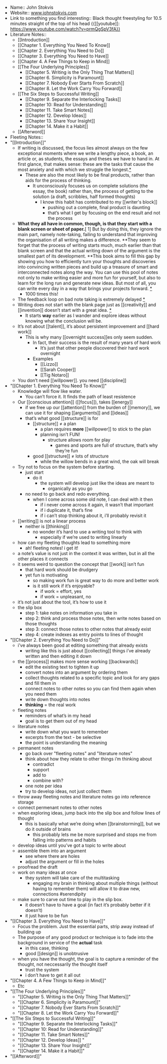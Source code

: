 - Name:: John Stokvis
- Website:: www.johnstokvis.com
- Link to something you find interesting:: Black thought freestyling for 10.5 minutes straight of the top of his head {{[[youtube]]: https://www.youtube.com/watch?v=prmQgSpV3fA}}
- Literature Notes::
    - [[Introduction]]
    - [[Chapter 1. Everything You Need To Know]]
    - [[Chapter 2. Everything You Need to Do]]
    - [[Chapter 3. Everything You Need to Have]]
    - [[Chapter 4. A Few Things to Keep in Mind]]
    - [[The Four Underlying Principles]]
        - [[Chapter 5. Writing is the Only Thing That Matters]]
        - [[Chapter 6. Simplicity is Paramount]]
        - [[Chapter 7. Nobody Ever Starts From Scratch]]
        - [[Chapter 8. Let the Work Carry You Forward]]
    - [[The Six Steps to Successful Writing]]
        - [[Chapter 9. Separate the Interlocking Tasks]]
        - [[Chapter 10: Read for Understanding]]
        - [[Chapter 11. Take Smart Notes]]
        - [[Chapter 12. Develop Ideas]]  
        - [[Chapter 13. Share Your Insight]]
        - [[Chapter 14. Make it a Habit]]
    - [[Afterword]]
- Fleeting Notes:: 
- "[[Introduction]]"
    - If writing is discussed, the focus lies almost always on the few exceptional moments where we write a lengthy piece, a book, an article or, as students, the essays and theses we have to hand in. At first glance, that makes sense: these are the tasks that cause the most anxiety and with which we struggle the longest.[*](((UKS0xc-e1)))
        - These are also the most likely to be final products, rather than aids for the process of thinking.
            - It unconsciously focuses us on complete solutions (the essay, the book) rather than, the process of getting to the solution (a draft, scribbles, half formed thoughts)
                - I know this habit has contributed to my [[writer's block]]
                    - pushing out a complete, final product is daunting
                    - that’s what I get by focusing on the end result and not the process
    - **What they all have in common, though, is that they start with a blank screen or sheet of paper.**[ 1] But by doing this, they ignore the main part, namely note-taking, failing to understand that improving the organisation of all writing makes a difference. **They seem to forget that the process of writing starts much, much earlier than that blank screen and that the actual writing down of the argument is the smallest part of its development. **This book aims to fill this gap by showing you how to efficiently turn your thoughts and discoveries into convincing written pieces and build up a treasure of smart and interconnected notes along the way. You can use this pool of notes not only to make writing easier and more fun for yourself, but also to learn for the long run and generate new ideas. But most of all, you can write every day in a way that brings your projects forward. [*](((AmpvncRaE)))
        - 1000 times this!
    - The feedback loop on bad note taking is extremely delayed [*](((1NqxVWlvh)))
    - Writing does not start with the blank page just as [[creativity]] and [[invention]] doesn’t start with a great idea.  [*](((VQiKWP6bz)))
        - It starts __way__ earlier as I wander and explore ideas without knowing what the conclusion will be.
    - It’s not about [[talent]],  it’s about persistent improvement and [[hard work]]
        - This is why many [[overnight success]]es only seem sudden.
            - In fact, their success is the result of many years of hard work
                - It’s just that other people discovered their hard work overnight
            - Examples
                - [[Lizzo]]
                - [[Sarah Cooper]]
                - [[Tig Notaro]]
    - You don’t need [[willpower]]. you need [[discipline]]
- "[[Chapter 1. Everything You Need To Know]]"
    - Knowledge will flow like water.
        - You can’t force it. It finds the path of least resistence
    - Our [[conscious attention]] ([[focus]]), takes [[energy]]
        - if we free up our [[attention]] from the burden of [[memory]], we can use it for shaping [[arguments]] and [[ideas]]
        - that’s what good [[structure]] is for
            - [[structure]] ≠ a plan
                - a plan requires **more** [[willpower]] to stick to the plan
                - planning isn’t FUN!
                    - structure allows room for play
                        - games and sports are full of structure, that’s why they’re fun
            - good [[structure]] ≠ lots of structure
                - while the willow bends in a great wind, the oak will break
    - Try not to focus on the system before starting.
        - just start
            - do it
                - the system will develop just like the ideas are meant to
                    - organically as you go
        - no need to go back and redo everything.
            - when I come across some old note, I can deal with it then
                - if i never come across it again, it wasn’t that important
                - if i duplicate it, that’s fine
                - if i can’t stop thinking about it, i’ll probably revisit it
    - [[writing]] is not a linear process
        - neither is [[thinking]]
            - no wonder it’s hard to use a writing tool to think with
                - especially if we’re used to writing linearly
    - how can my fleeting thoughts lead to something more
        - ah! fleeting notes! i get it!
    - a note’s value is not just in the context it was written, but in all the other places it connects 
    - it seems weird to question the concept that [[work]] isn’t fun
        - that hard work should be drudgery
        - yet fun is motivating
            - so making work fun is great way to do more and better work
            - is it still work if it’s enjoyable?
                - if work = effort, yes
                - if work = unpleasant, no
    - it’s not just about the tool, it’s how to use it
    - the slip box
        - step 1: take notes on information you take in
        - step 2: think and process those notes, then write notes based on those thoughts
        - step 3: connect those notes to other notes that already exist
        - step 4: create indexes as entry points to lines of thought
- "[[Chapter 2. Everything You Need to Do]]"
    - i’ve always been good at editing something that already exists
        - writing like this is just about [[collecting]] things i’ve already written and then editing it down
    - the [[process]] makes more sense working [[backwards]]
        - edit the existing text to tighten it up
        - convert notes into an argument by ordering them
        - collect thoughts related to a specific topic and look for any gaps and fill them in
        - connect notes to other notes so you can find them again when you need them
        - write down thoughts into notes
        - **thinking** = the real work
    - fleeting notes
        - reminders of what’s in my head
        - goal is to get them out of my head
    - literature notes
        - write down what you want to remember  
        - excerpts from the text - be selective
        - the point is understanding the meaning
    - permanent notes
        - go back over "fleeting notes" and "literature notes"
        - think  about how they relate to other things i’m thinking about
            - contradict
            - support
            - add to
            - combine with?
        - one note per idea
        - try to develop ideas, not just collect them
    - throw away fleeting notes and literature notes go into reference storage
    - connect permenant notes to other notes 
    - when exploring ideas, jump back  into the slip box  and follow  lines of thought
        - this is basically what we’re doing when [[brainstorming]], but we do it outside of brains
            - this probably lets me be more surprised and stops me from falling into patterns and habits
    - develop ideas until you’ve got a topic to write about
    - assemble them into an argument
        - see where there are holes
        - adjust the argument or fill in the holes
    - proofread the draft
    - work on many ideas at once
        - they system will take care of the multitasking
            - engaging my brain in thinking about multiple things (without having to remember them) will allow it to draw new, connections #serendipity
    - make sure to carve out time to play in the slip box.
        - it doesn’t have to have a goal (in fact it’s probably better if it doesn’t)
        - it just have to be fun
- "[[Chapter 3. Everything You Need to Have]]"
    - Focus the problem. Just the essential parts, strip away instead of building up
    - The purpose of any good product or technique is to fade into the background in service of the __actual__ task
        - in this case, thinking
        - good [[design]] is unobtrusive
    - when you have the thought, the goal is to capture a reminder of the thought, not neccessarily the thought itself
        - trust the system
        - i don’t have to get it all out
- "[[Chapter 4. A Few Things to Keep in Mind]]"
    - Etc
- "[[The Four Underlying Principles]]"
    - "[[Chapter 5. Writing is the Only Thing That Matters]]"
    - "[[Chapter 6. Simplicity is Paramount]]"
    - "[[Chapter 7. Nobody Ever Starts From Scratch]]"
    - "[[Chapter 8. Let the Work Carry You Forward]]"
- "[[The Six Steps to Successful Writing]]"
    - "[[Chapter 9. Separate the Interlocking Tasks]]"
    - "[[Chapter 10: Read for Understanding]]"
    - "[[Chapter 11. Take Smart Notes]]"
    - "[[Chapter 12. Develop Ideas]]  "
    - "[[Chapter 13. Share Your Insight]]"
    - "[[Chapter 14. Make it a Habit]]"
- "[[Afterword]]"

